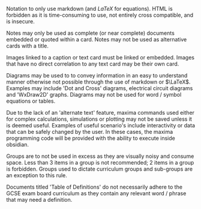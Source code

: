 Notation to only use markdown (and $LaTeX$ for equations). HTML is forbidden as it is time-consuming to use, not entirely cross compatible, and is insecure. 

Notes may only be used as complete (or near complete) documents embedded or quoted within a card. Notes may not be used as alternative cards with a title. 

Images linked to a caption or text card must be linked or embedded. Images that have no direct correlation to any text card may be their own card.  

Diagrams may be used to to convey information in an easy to understand manner otherwise not possible through the use of markdown or $\LaTeX$. Examples may include 'Dot and Cross' diagrams, electrical circuit diagrams and 'WxDraw2D' graphs. Diagrams may not be used for word / symbol equations or tables.  

Due to the lack of an 'alternate text' feature, maxima commands used either for complex calculations, simulations or plotting may not be saved unless it is deemed useful. Examples of useful scenario's include interactivity or data that can be safely changed by the user. In these cases, the maxima programming code will be provided with the ability to execute inside obsidian. 

Groups are to not be used in excess as they are visually noisy and consume space. Less than 3 items in a group is not recommended; 2 items in a group is forbidden. Groups used to dictate curriculum groups and sub-groups are an exception to this rule. 

Documents titled 'Table of Definitions' do not necessarily adhere to the GCSE exam board curriculum as they contain any relevant word / phrase that may need a definition. 